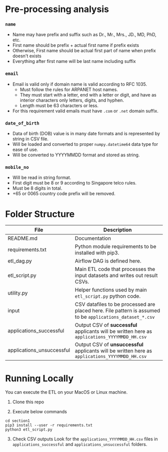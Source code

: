 # Pre-processing analysis

### `name`
- Name may have prefix and suffix such as Dr., Mr., Mrs., JD., MD, PhD, etc.
- First name should be prefix + actual first name if prefix exists
- Otherwise, First name should be actual first part of name when prefix doesn't exists
- Everything after first name will be last name including suffix

### `email`
- Email is valid only if domain name is valid according to RFC 1035.
  - Must follow the rules for ARPANET host names.
  - They must start with a letter, end with a letter or digit, and have as interior characters only letters, digits, and hyphen.
  - Length must be 63 characters or less.
- For this requirement valid emails must have `.com` or `.net` domain suffix.

### `date_of_birth`
- Data of birth (DOB) value is in many date formats and is represented by string in CSV file.
- Will be loaded and converted to proper `numpy.datetime64` data type for ease of use.
- Will be converted to YYYYMMDD format and stored as string.

### `mobile_no`
- Will be read in string format.
- First digit must be 8 or 9 according to Singapore telco rules.
- Must be 8 digits in total.
- +65 or 0065 country code prefix will be removed.

# Folder Structure

| File | Description |
|--|--|
| README.md | Documentation |
| requirements.txt | Python module requirements to be installed with pip3. |
| etl_dag.py | Airflow DAG is defined here. |
| etl_script.py | Main ETL code that processes the input datasets and writes out result CSVs. |
| utility.py | Helper functions used by main `etl_script.py` python code. |
| input | CSV datafiles to be processed are placed here. File pattern is assumed to be `applications_dataset_*.csv` |
| applications_successful | Output CSV of **successful** applicants will be written here as `applications_YYYYMMDD_HH.csv` |
| applications_unsuccessful | Output CSV of **unsuccessful** applicants will be written here as `applications_YYYYMMDD_HH.csv` |


# Running Locally
You can execute the ETL on your MacOS or Linux machine.

1. Clone this repo

2. Execute below commands
```
cd section1
pip3 install --user -r requirements.txt
python3 etl_script.py
```

3. Check CSV outputs
Look for the `applications_YYYYMMDD_HH.csv` files in `applications_successful` and `applications_unsuccessful` folders.

